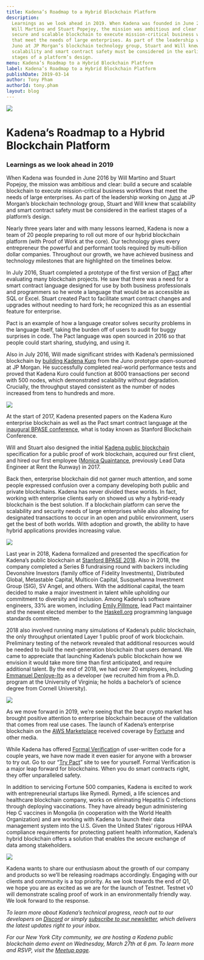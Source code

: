 ```yaml
---
title: Kadena’s Roadmap to a Hybrid Blockchain Platform
description:
  Learnings as we look ahead in 2019. When Kadena was founded in June 2016 by
  Will Martino and Stuart Popejoy, the mission was ambitious and clear build a
  secure and scalable blockchain to execute mission-critical business workflows
  that meet the needs of large enterprises. As part of the leadership working on
  Juno at JP Morgan’s blockchain technology group, Stuart and Will knew that
  scalability and smart contract safety must be considered in the earliest
  stages of a platform’s design.
menu: Kadena’s Roadmap to a Hybrid Blockchain Platform
label: Kadena’s Roadmap to a Hybrid Blockchain Platform
publishDate: 2019-03-14
author: Tony Pham
authorId: tony.pham
layout: blog
---
```


![](/assets/blog/1_Z8h2VlFBFLCxN62TkY6wrQ.webp)

# Kadena’s Roadmap to a Hybrid Blockchain Platform

### Learnings as we look ahead in 2019

When Kadena was founded in June 2016 by Will Martino and Stuart Popejoy, the
mission was ambitious and clear: build a secure and scalable blockchain to
execute mission-critical business workflows that meet the needs of large
enterprises. As part of the leadership working on
[Juno](https://www.coindesk.com/jpmorgan-juno-hyperledger-blockchain) at JP
Morgan’s blockchain technology group, Stuart and Will knew that scalability and
smart contract safety must be considered in the earliest stages of a platform’s
design.

Nearly three years later and with many lessons learned, Kadena is now a team of
20 people preparing to roll out more of our hybrid blockchain platform (with
Proof of Work at the core). Our technology gives every entrepreneur the powerful
and performant tools required by multi-billion dollar companies. Throughout our
growth, we have achieved business and technology milestones that are highlighted
on the timelines below.

In July 2016, Stuart completed a prototype of the first version of
[Pact](./safer-smarter-contracts-with-pact-2019-02-20) after evaluating many
blockchain projects. He saw that there was a need for a smart contract language
designed for use by both business professionals and programmers so he wrote a
language that would be as accessible as SQL or Excel. Stuart created Pact to
facilitate smart contract changes and upgrades without needing to hard fork; he
recognized this as an essential feature for enterprise.

Pact is an example of how a language creator solves security problems in the
language itself, taking the burden off of users to audit for buggy surprises in
code. The Pact language was open sourced in 2016 so that people could start
sharing, studying, and using it.

Also in July 2016, Will made significant strides with Kadena’s permissioned
blockchain by
[building Kadena Kuro](./scalablebft-kadenas-private-blockchain-101-2019-03-09)
from the Juno prototype open-sourced at JP Morgan. He successfully completed
real-world performance tests and proved that Kadena Kuro could function at 8000
transactions per second with 500 nodes, which demonstrated scalability without
degradation. Crucially, the throughput stayed consistent as the number of nodes
increased from tens to hundreds and more.

![](/assets/blog/1_qKLvjjC2cFlP7aPHw0tfmA.webp)

At the start of 2017, Kadena presented papers on the Kadena Kuro enterprise
blockchain as well as the Pact smart contract language at the
[inaugural BPASE conference](https://cyber.stanford.edu/blockchainconf), what is
today known as Stanford Blockchain Conference.

Will and Stuart also designed the initial
[Kadena public blockchain](./all-about-chainweb-101-and-faqs-2019-02-01)
specification for a public proof of work blockchain, acquired our first client,
and hired our first employee
([Monica Quaintance](https://www.linkedin.com/in/monica-quaintance), previously
Lead Data Engineer at Rent the Runway) in 2017.

Back then, enterprise blockchain did not garner much attention, and some people
expressed confusion over a company developing both public and private
blockchains. Kadena has never divided these worlds. In fact, working with
enterprise clients early on showed us why a hybrid-ready blockchain is the best
solution. If a blockchain platform can serve the scalability and security needs
of large enterprises while also allowing for designated transactions to occur in
an open and public environment, users get the best of both worlds. With adoption
and growth, the ability to have hybrid applications provides increasing value.

![](/assets/blog/0_qSQFV1H51--Ew4Vv.png)

Last year in 2018, Kadena formalized and presented the specification for
Kadena’s public blockchain at
[Stanford BPASE 2018](https://cyber.stanford.edu/bpase18). Also in 2018, the
company completed a Series B fundraising round with backers including Devonshire
Investors (family office of Fidelity Investments), Distributed Global,
Metastable Capital, Multicoin Capital, Susquehanna Investment Group (SIG), SV
Angel, and others. With the additional capital, the team decided to make a major
investment in talent while upholding our commitment to diversity and inclusion.
Among Kadena’s software engineers, 33% are women, including
[Emily Pillmore](https://www.linkedin.com/in/emily-pillmore-453630ab), lead Pact
maintainer and the newest elected member to the
[Haskell.org](https://www.haskell.org) programming language standards committee.

2018 also involved running many simulations of Kadena’s public blockchain, the
only throughput orientated Layer 1 public proof of work blockchain. Preliminary
testing of the network revealed that additional resources would be needed to
build the next-generation blockchain that users demand. We came to appreciate
that launching Kadena’s public blockchain how we envision it would take more
time than first anticipated, and require additional talent. By the end of 2018,
we had over 20 employees, including
[Emmanuel Denloye-Ito](https://www.linkedin.com/in/emmanueldenloye) as a
developer (we recruited him from a Ph.D. program at the University of Virginia;
he holds a bachelor’s of science degree from Cornell University).

![](/assets/blog/0_vEoHNyLBqo6ewSGU.png)

As we move forward in 2019, we’re seeing that the bear crypto market has brought
positive attention to enterprise blockchain because of the validation that comes
from real use cases. The launch of Kadena’s enterprise blockchain on the
[AWS Marketplace](https://aws.amazon.com/marketplace/pp/B07MKMKP4F?qid=1547578126310/awssr=0-1/awsref_=srh_res_product_title)
received coverage by
[Fortune](http://fortune.com/2019/01/23/blockchain-aws-kadena) and other media.

While Kadena has offered
[Formal Verificatio](/docs/blogchain/2018/pact-formal-verification-for-blockchain-smart-contracts-done-right-2018-05-11)n
of user-written code for a couple years, we have now made it even easier for
anyone with a browser to try out. Go to our
“[Try Pact](https://pact.kadena.io/example/Verification)” site to see for
yourself. Formal Verification is a major leap forward for blockchains. When you
do smart contracts right, they offer unparalleled safety.

In addition to servicing Fortune 500 companies, Kadena is excited to work with
entrepreneurial startups like Rymedi. Rymedi, a life sciences and healthcare
blockchain company, works on eliminating Hepatitis C infections through
deploying vaccinations. They have already begun administering Hep C vaccines in
Mongolia (in cooperation with the World Health Organization) and are working
with Kadena to launch their data management system into the U.S. Given the
United States’ rigorous HIPAA compliance requirements for protecting patient
health information, Kadena’s hybrid blockchain offers a solution that enables
the secure exchange of data among stakeholders.

![](/assets/blog/1_AmuY2Msdda4xcZs5di35Qg/webp)

Kadena wants to share our enthusiasm about the growth of our company and
products so we’ll be releasing roadmaps accordingly. Engaging with our clients
and community is a top priority. As we look towards the end of Q1, we hope you
are as excited as we are for the launch of Testnet. Testnet v0 will demonstrate
scaling proof of work in an environmentally friendly way. We look forward to the
response.

_To learn more about Kadena’s technical progress, reach out to our developers on
[Discord](https://discordapp.com/invite/bsUcWmX) or simply
[subscribe to our newsletter](http://eepurl.com/dk-Sbz), which delivers the
latest updates right to your inbox._

_For our New York City community, we are hosting a Kadena public blockchain demo
event on Wednesday, March 27th at 6 pm. To learn more and RSVP, visit the
[Meetup page](https://www.meetup.com/kadena/events/259509800)._
